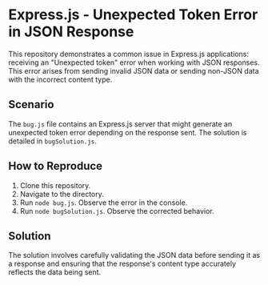 # Express.js - Unexpected Token Error in JSON Response

This repository demonstrates a common issue in Express.js applications: receiving an "Unexpected token" error when working with JSON responses.  This error arises from sending invalid JSON data or sending non-JSON data with the incorrect content type.

## Scenario

The `bug.js` file contains an Express.js server that might generate an unexpected token error depending on the response sent.  The solution is detailed in `bugSolution.js`.

## How to Reproduce

1. Clone this repository.
2. Navigate to the directory.
3. Run `node bug.js`.  Observe the error in the console.
4. Run `node bugSolution.js`. Observe the corrected behavior.

## Solution

The solution involves carefully validating the JSON data before sending it as a response and ensuring that the response's content type accurately reflects the data being sent.